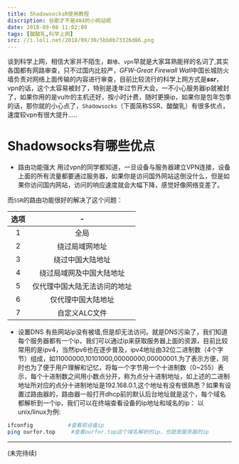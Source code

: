 ```yaml
---
title: ShadowsocksR使用教程
discription: 谷歌才不是404的小网站呢
date: 2018-09-08 11:02:09
tags: [酸酸乳,科学上网]
src: //i.loli.net/2018/09/30/5bb0b73326d86.png
---
```


谈到科学上网，相信大家并不陌生，` 翻墙 `、` vpn `早就是大家耳熟能祥的名词了,其实各国都有网路审查，只不过国内比较严，*GFW-Great Firewall Wall*中国长城防火墙负责对网络上面传输的内容进行审查，目前比较流行的科学上网方式是***ssr***，vpn的话，这个太容易被封了，特别是逢年过节开大会，一不小心服务器ip就被封了，如果你用的是vultr的主机还好，按小时计费，随时更换ip，如果你是包年包季的话，那你就的小心点了，` Shadowsocks `（下面简称SSR、酸酸乳）有很多优点，速度较vpn有很大提升.....
<!--more-->

# Shadowsocks有哪些优点
- 路由功能强大
用过vpn的同学都知道，一旦设备与服务器建立VPN连接，设备上面的所有流量都要通过服务器，如果你是访问国外网站这倒没什么，但是如果你访问国内网站，访问的响应速度就会大幅下降，感觉好像网络变差了。

而` SSR `的路由功能很好的解决了这个问题：

|选项|-|
|:-:|:-:|
|1|全局|
|2|绕过局域网地址|
|3|绕过中国大陆地址|
|4|绕过局域网及中国大陆地址|
|5|仅代理中国大陆无法访问的地址|
|6|仅代理中国大陆地址|
|7|自定义ALC文件|

- 设置DNS
有些网站ip没有被墙,但是却无法访问。就是DNS污染了，我们知道每个服务器都有一个ip，我们可以通过ip来获取服务器上面的资源，目前比较常用的是ipv4，当然ipv6也在逐步普及，ipv4地址由32位二进制数（4个字节）组成，如11000000,10101000,00000000,00000001.为了表示方便，同时也为了便于用户理解和记忆，将每一个字节用一个十进制数（0~255）表示，每个十进制数之间用小数点分开，称为点分十进制地址，如上述的二进制地址所对应的点分十进制地址是192.168.0.1,这个地址有没有很熟悉？如果有设置过路由器的，路由器一般打开dhcp前的默认后台地址就是这个，每个域名都解析到一个ip，我们可以在终端查看设备的ip地址和域名的ip：
以unix/linux为例:
```bash
ifconfig           #查看前设备ip
ping ourfor.top     #查看ourfor.top这个域名解析的ip，也就是服务器的ip
```

--- 
(未完待续)


